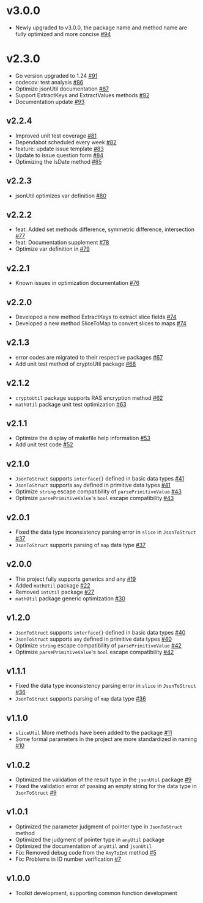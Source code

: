# v3.0.0
- Newly upgraded to v3.0.0, the package name and method name are fully optimized and more concise [#94](https://github.com/jefferyjob/go-easy-utils/pull/94)

# v2.3.0
- Go version upgraded to 1.24 [#91](https://github.com/jefferyjob/go-easy-utils/pull/91)
- codecov: test analysis [#86](https://github.com/jefferyjob/go-easy-utils/pull/86)
- Optimize jsonUtil documentation [#87](https://github.com/jefferyjob/go-easy-utils/pull/87)
- Support ExtractKeys and ExtractValues ​​methods [#92](https://github.com/jefferyjob/go-easy-utils/pull/92)
- Documentation update [#93](https://github.com/jefferyjob/go-easy-utils/pull/93)
## v2.2.4
- Improved unit test coverage [#81](https://github.com/jefferyjob/go-easy-utils/pull/81)
- Dependabot scheduled every week [#82](https://github.com/jefferyjob/go-easy-utils/pull/82)
- feature: update issue template [#83](https://github.com/jefferyjob/go-easy-utils/pull/83)
- Update to issue question form [#84](https://github.com/jefferyjob/go-easy-utils/pull/84)
- Optimizing the IsDate method  [#85](https://github.com/jefferyjob/go-easy-utils/pull/85)

## v2.2.3
- jsonUtil optimizes var definition [#80](https://github.com/jefferyjob/go-easy-utils/pull/80)

## v2.2.2
- feat: Added set methods difference, symmetric difference, intersection [#77](https://github.com/jefferyjob/go-easy-utils/pull/77)
- feat: Documentation supplement [#78](https://github.com/jefferyjob/go-easy-utils/pull/78)
- Optimize var definition in [#79](https://github.com/jefferyjob/go-easy-utils/pull/79)

## v2.2.1
- Known issues in optimization documentation [#76](https://github.com/jefferyjob/go-easy-utils/pull/76)

## v2.2.0
- Developed a new method ExtractKeys to extract slice fields [#74](https://github.com/jefferyjob/go-easy-utils/pull/74)
- Developed a new method SliceToMap to convert slices to maps [#74](https://github.com/jefferyjob/go-easy-utils/pull/74)

## v2.1.3
- error codes are migrated to their respective packages [#67](https://github.com/jefferyjob/go-easy-utils/pull/67)
- Add unit test method of cryptoUtil package [#68](https://github.com/jefferyjob/go-easy-utils/pull/68)

## v2.1.2
- `cryptoUtil` package supports RAS encryption method [#62](https://github.com/jefferyjob/go-easy-utils/pull/62)
- `mathUtil` package unit test optimization [#63](https://github.com/jefferyjob/go-easy-utils/pull/63)

## v2.1.1
- Optimize the display of makefile help information [#53](https://github.com/jefferyjob/go-easy-utils/pull/53)
- Add unit test code [#52](https://github.com/jefferyjob/go-easy-utils/pull/52)

## v2.1.0
- `JsonToStruct` supports `interface{}` defined in basic data types [#41](https://github.com/jefferyjob/go-easy-utils/pull/41)
- `JsonToStruct` supports `any` defined in primitive data types [#41](https://github.com/jefferyjob/go-easy-utils/pull/41)
- Optimize `string` escape compatibility of `parsePrimitiveValue` [#43](https://github.com/jefferyjob/go-easy-utils/pull/43)
- Optimize `parsePrimitiveValue`'s `bool` escape compatibility [#43](https://github.com/jefferyjob/go-easy-utils/pull/43)

## v2.0.1
- Fixed the data type inconsistency parsing error in `slice` in `JsonToStruct` [#37](https://github.com/jefferyjob/go-easy-utils/pull/37)
- `JsonToStruct` supports parsing of `map` data type [#37](https://github.com/jefferyjob/go-easy-utils/pull/37)

## v2.0.0
- The project fully supports generics and any [#19](https://github.com/jefferyjob/go-easy-utils/pull/19)
- Added `mathUtil` package [#22](https://github.com/jefferyjob/go-easy-utils/pull/22)
- Removed `intUtil` package [#27](https://github.com/jefferyjob/go-easy-utils/pull/27)
- `mathUtil` package generic optimization [#30](https://github.com/jefferyjob/go-easy-utils/pull/30)

## v1.2.0
- `JsonToStruct` supports `interface{}` defined in basic data types [#40](https://github.com/jefferyjob/go-easy-utils/pull/40)
- `JsonToStruct` supports `any` defined in primitive data types [#40](https://github.com/jefferyjob/go-easy-utils/pull/40)
- Optimize `string` escape compatibility of `parsePrimitiveValue` [#42](https://github.com/jefferyjob/go-easy-utils/pull/42)
- Optimize `parsePrimitiveValue`'s `bool` escape compatibility [#42](https://github.com/jefferyjob/go-easy-utils/pull/42)

## v1.1.1
- Fixed the data type inconsistency parsing error in `slice` in `JsonToStruct` [#36](https://github.com/jefferyjob/go-easy-utils/pull/36)
- `JsonToStruct` supports parsing of `map` data type [#36](https://github.com/jefferyjob/go-easy-utils/pull/36)

## v1.1.0
- `sliceUtil` More methods have been added to the package [#11](https://github.com/jefferyjob/go-easy-utils/pull/11)
- Some formal parameters in the project are more standardized in naming [#10](https://github.com/jefferyjob/go-easy-utils/pull/10)

## v1.0.2
- Optimized the validation of the result type in the `jsonUtil` package [#9](https://github.com/jefferyjob/go-easy-utils/pull/9)
- Fixed the validation error of passing an empty string for the data type in `JsonToStruct` [#9](https://github.com/jefferyjob/go-easy-utils/pull/9)

## v1.0.1
- Optimized the parameter judgment of pointer type in `JsonToStruct` method
- Optimized the judgment of pointer type in `anyUtil` package
- Optimized the documentation of `anyUtil` and `jsonUtil`
- Fix: Removed debug code from the `AnyToInt` method [#5](https://github.com/jefferyjob/go-easy-utils/pull/5)
- Fix: Problems in ID number verification [#7](https://github.com/jefferyjob/go-easy-utils/pull/7)

## v1.0.0
- Toolkit development, supporting common function development